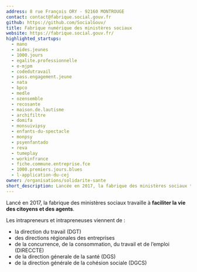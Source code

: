 ```yaml
---
address: 8 rue François ORY - 92160 MONTROUGE
contact: contact@fabrique.social.gouv.fr
github: https://github.com/SocialGouv/
title: Fabrique numérique des ministères sociaux
website: https://fabrique.social.gouv.fr/
highlighted_startups:
  - mano
  - aides.jeunes
  - 1000.jours
  - egalite.professionnelle
  - e-mjpm
  - codedutravail
  - pass.engagement.jeune
  - nata
  - bpco
  - medle
  - ozensemble
  - recosante
  - maison.de.lautisme
  - archifiltre
  - domifa
  - monsuivipsy
  - enfants-du-spectacle
  - monpsy
  - psyenfantado
  - reva
  - tumeplay
  - workinfrance
  - fiche.commune.entreprise.fce
  - 1000.premiers.jours.blues
  - l-application-du-cej
owner: /organisations/solidarite-sante
short_description: Lancée en 2017, la fabrique des ministères sociaux travaille à <strong>faciliter la vie des citoyens et des agents</strong>.
---
```

Lancé en 2017, la fabrique des ministères sociaux travaille à **faciliter la vie des citoyens et des agents**.

Les intrapreneurs et intrapreneuses viennent de :
* la direction du travail (DGT)
* des directions régionales des entreprises
* de la concurrence, de la consommation, du travail et de l’emploi (DIRECCTE)
* de la direction génerale de la santé (DGS)
* de la direction générale de la cohésion sociale (DGCS)
